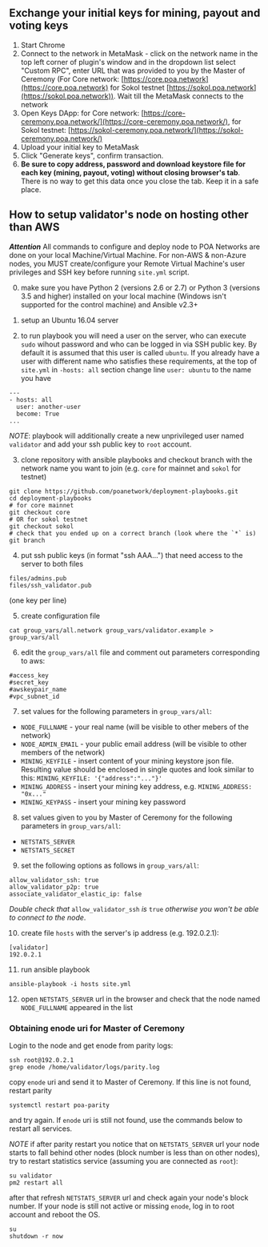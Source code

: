 ## Exchange your initial keys for mining, payout and voting keys
1. Start Chrome
2. Connect to the network in MetaMask - click on the network name in the top left corner of plugin's window and in the dropdown list select "Custom RPC", enter URL that was provided to you by the Master of Ceremony (For Core network: [https://core.poa.network](https://core.poa.network) for Sokol testnet [https://sokol.poa.network](https://sokol.poa.network)). Wait till the MetaMask connects to the network
3. Open Keys DApp: for Core network: [https://core-ceremony.poa.network/](https://core-ceremony.poa.network/), for Sokol testnet: [https://sokol-ceremony.poa.network/](https://sokol-ceremony.poa.network/)
4. Upload your initial key to MetaMask
5. Click "Generate keys", confirm transaction.
6. **Be sure to copy address, password and download keystore file for each key (mining, payout, voting) without closing browser's tab**. There is no way to get this data once you close the tab. Keep it in a safe place.

## How to setup validator's node on hosting other than AWS
__*Attention*__
All commands to configure and deploy node to POA Networks are done on your local Machine/Virtual Machine. For non-AWS & non-Azure nodes, you MUST create/configure your Remote Virtual Machine's user privileges and SSH key before running `site.yml` script.

0. make sure you have Python 2 (versions 2.6 or 2.7) or Python 3 (versions 3.5 and higher) installed on your local machine (Windows isn't supported for the control machine) and Ansible v2.3+

1. setup an Ubuntu 16.04 server

2. to run playbook you will need a user on the server, who can execute `sudo` wihout password and who can be logged in via SSH public key. By default it is assumed that this user is called `ubuntu`. If you already have a user with different name who satisfies these requirements, at the top of `site.yml` in `-hosts: all` section change line `user: ubuntu` to the name you have
```
---
- hosts: all
  user: another-user
  become: True
...
```
_NOTE_: playbook will additionally create a new unprivileged user named `validator` and add your ssh public key to `root` account.

3. clone repository with ansible playbooks and checkout branch with the network name you want to join (e.g. `core` for mainnet and `sokol` for testnet)

```
git clone https://github.com/poanetwork/deployment-playbooks.git
cd deployment-playbooks
# for core mainnet
git checkout core
# OR for sokol testnet
git checkout sokol
# check that you ended up on a correct branch (look where the `*` is)
git branch
```

4. put ssh public keys (in format "ssh AAA...") that need access to the server to both files
```
files/admins.pub
files/ssh_validator.pub
```
(one key per line)

5. create configuration file
```
cat group_vars/all.network group_vars/validator.example > group_vars/all
```

6. edit the `group_vars/all` file and comment out parameters corresponding to aws:
```
#access_key
#secret_key
#awskeypair_name
#vpc_subnet_id
```

7. set values for the following parameters in `group_vars/all`:
* `NODE_FULLNAME` - your real name (will be visible to other mebers of the network)
* `NODE_ADMIN_EMAIL` - your public email address (will be visible to other members of the network)
* `MINING_KEYFILE` - insert content of your mining keystore json file. Resulting value should be enclosed in single quotes and look similar to this: `MINING_KEYFILE: '{"address":"..."}'`
* `MINING_ADDRESS` - insert your mining key address, e.g. `MINING_ADDRESS: "0x..."`
* `MINING_KEYPASS` - insert your mining key password

8. set values given to you by Master of Ceremony for the following parameters in `group_vars/all`:
* `NETSTATS_SERVER`
* `NETSTATS_SECRET`

9. set the following options as follows in `group_vars/all`:
```
allow_validator_ssh: true
allow_validator_p2p: true
associate_validator_elastic_ip: false
```
_Double check that_ `allow_validator_ssh` _is_ `true` _otherwise you won't be able to connect to the node_.

10. create file `hosts` with the server's ip address (e.g. 192.0.2.1):
```
[validator]
192.0.2.1
```

11. run ansible playbook
```
ansible-playbook -i hosts site.yml
```

12. open `NETSTATS_SERVER` url in the browser and check that the node named `NODE_FULLNAME` appeared in the list

### Obtaining enode uri for Master of Ceremony
Login to the node and get enode from parity logs:
```
ssh root@192.0.2.1
grep enode /home/validator/logs/parity.log
```
copy `enode` uri and send it to Master of Ceremony. If this line is not found, restart parity
```
systemctl restart poa-parity
```
and try again. If `enode` uri is still not found, use the commands below to restart all services.

_NOTE_ if after parity restart you notice that on `NETSTATS_SERVER` url your node starts to fall behind other nodes (block number is less than on other nodes), try to restart statistics service (assuming you are connected as `root`):
```
su validator
pm2 restart all
```
after that refresh `NETSTATS_SERVER` url and check again your node's block number. If your node is still not active or missing `enode`, log in to root account and reboot the OS. 
```
su 
shutdown -r now
```
